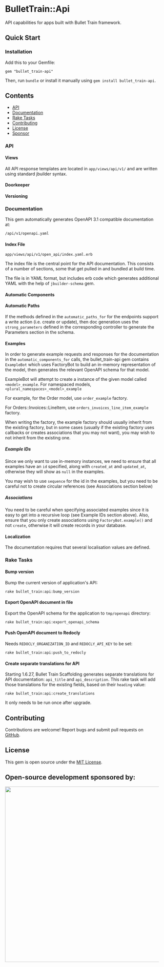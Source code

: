 # BulletTrain::Api
API capabilities for apps built with Bullet Train framework.

## Quick Start

### Installation

Add this to your Gemfile:

    gem "bullet_train-api"

Then, run `bundle` or install it manually using `gem install bullet_train-api`.

## Contents

- [API]()
- [Documentation]()
- [Rake Tasks](#rake-tasks)
- [Contributing](#contributing)
- [License](#license)
- [Sponsor](#open-source-development-sponsored-by)

### API

#### Views
All API response templates are located in `app/views/api/v1/` and are written using standard jbuilder syntax.

#### Doorkeeper

#### Versioning

### Documentation

This gem automatically generates OpenAPI 3.1 compatible documentation at:

    /api/v1/openapi.yaml


#### Index File

    app/views/api/v1/open_api/index.yaml.erb

The index file is the central point for the API documentation. This consists of a number of sections,
some that get pulled in and bundled at build time.

The file is in YAML format, but includes erb code which generates additional YAML with the help of `jbuilder-schema` gem.

#### Automatic Components

#### Automatic Paths

If the methods defined in the `automatic_paths_for` for the endpoints support
a write action (i.e. create or update), then doc generation uses the `strong_parameters`
defined in the corresponding controller to generate the Parameters section in the schema.

#### Examples

In order to generate example requests and responses for the documentation in the
`automatic_components_for` calls, the bullet_train-api gem contains `ExampleBot`
which uses FactoryBot to build an in-memory representation of the model,
then generates the relevant OpenAPI schema for that model.

ExampleBot will attempt to create a instance of the given model called `<model>_example`.
For namespaced models, `<plural_namespaces>_<model>_example`

For example, for the Order model, use `order_example` factory.

For Orders::Invoices::LineItem, use `orders_invoices_line_item_example` factory.

When writing the factory, the example factory should usually inherit from the existing factory,
but in some cases (usually if the existing factory uses callbacks or creates associations
that you may not want), you may wish to not inherit from the existing one.

##### Example IDs

Since we only want to use in-memory instances, we need to ensure that all examples
have an `id` specified, along with `created_at` and `updated_at`, otherwise they
will show as `null` in the examples.

You may wish to use `sequence` for the id in the examples, but you need to be careful
not to create circular references (see Associations section below)

##### Associations

You need to be careful when specifying associated examples since it is easy to get
into a recursive loop (see Example IDs section above). Also, ensure that you only
create associations using `FactoryBot.example()` and not `create`, otherwise it will
create records in your database.

#### Localization

The documentation requires that several localisation values are defined.

### Rake Tasks

#### Bump version

Bump the current version of application's API:

    rake bullet_train:api:bump_version

#### Export OpenAPI document in file

Export the OpenAPI schema for the application to `tmp/openapi` directory:

    rake bullet_train:api:export_openapi_schema

#### Push OpenAPI document to Redocly

Needs `REDOCLY_ORGANIZATION_ID` and `REDOCLY_API_KEY` to be set:

    rake bullet_train:api:push_to_redocly

#### Create separate translations for API

Starting 1.6.27, Bullet Train Scaffolding generates separate translations for API documentation: `api_title` and `api_description`.
This rake task will add those translations for the existing fields, based on their `heading` value:

    rake bullet_train:api:create_translations

It only needs to be run once after upgrade.

## Contributing

Contributions are welcome! Report bugs and submit pull requests on [GitHub](https://github.com/bullet-train-co/bullet_train-core/tree/main/bullet_train-api).

## License

This gem is open source under the [MIT License](https://opensource.org/licenses/MIT).

## Open-source development sponsored by:

<a href="https://www.clickfunnels.com"><img src="https://images.clickfunnel.com/uploads/digital_asset/file/176632/clickfunnels-dark-logo.svg" width="575" /></a>
